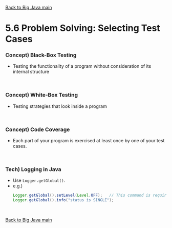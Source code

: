 [Back to Big Java main](../../../main.md)

# 5.6 Problem Solving: Selecting Test Cases
### Concept) Black-Box Testing
- Testing the functionality of a program without consideration of its internal structure

<br>

### Concept) White-Box Testing
- Testing strategies that look inside a program

<br>

### Concept) Code Coverage
- Each part of your program is exercised at least once by one of your test cases.

<br>

### Tech) Logging in Java
- Use ```Logger.getGlobal()```.
- e.g.)
  ```java
  Logger.getGlobal().setLevel(Level.OFF);   // This command is required to show all the logs.
  Logger.getGlobal().info("status is SINGLE");
  ```

<br>

[Back to Big Java main](../../../main.md)